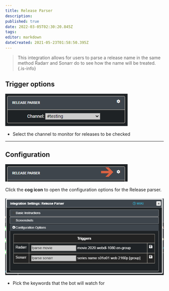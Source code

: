 ```yaml
---
title: Release Parser
description: 
published: true
date: 2022-03-05T02:30:20.845Z
tags: 
editor: markdown
dateCreated: 2021-05-23T01:58:50.395Z
---
```


> This integration allows for users to parse a release name in the same method Radarr and Sonarr do to see how the name will be treated.
{.is-info}

## Trigger options

![trigger-channels.png](/releaseparser/trigger-channels.png)

- Select the channel to monitor for releases to be checked

---

## Configuration

![open-configuration.png](/releaseparser/open-configuration.png)

Click the **cog icon** to open the configuration options for the Release parser.

![configuration.png](/releaseparser/configuration.png)

- Pick the keywords that the bot will watch for
